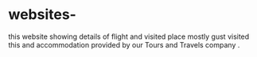 # websites-
this website showing details of flight and visited place mostly gust visited this and accommodation provided by our Tours and Travels company . 
